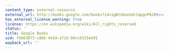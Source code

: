 ```yaml
---
content_type: external-resource
external_url: http://books.google.com/books?id=1gWtn6asGdcC&pg=PA10#v=onepage
has_external_license_warning: true
license: https://en.wikipedia.org/wiki/All_rights_reserved
status: ''
title: Google Books
uid: fbb63873-c866-4e14-a71d-b0cc6315ee91
wayback_url: ''
---
```

